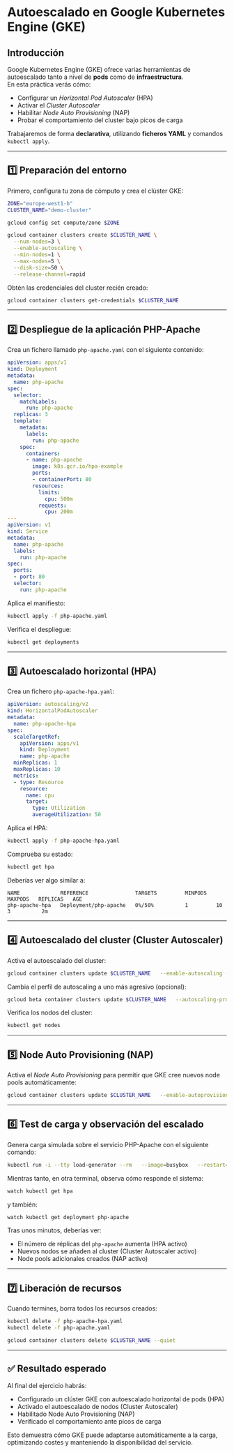# Autoescalado en Google Kubernetes Engine (GKE)

## Introducción

Google Kubernetes Engine (GKE) ofrece varias herramientas de autoescalado tanto a nivel de **pods** como de **infraestructura**.  
En esta práctica verás cómo:

- Configurar un *Horizontal Pod Autoscaler* (HPA)
- Activar el *Cluster Autoscaler*
- Habilitar *Node Auto Provisioning* (NAP)
- Probar el comportamiento del cluster bajo picos de carga

Trabajaremos de forma **declarativa**, utilizando **ficheros YAML** y comandos `kubectl apply`.

---

## 1️⃣ Preparación del entorno

Primero, configura tu zona de cómputo y crea el clúster GKE:

```bash
ZONE="europe-west1-b"
CLUSTER_NAME="demo-cluster"

gcloud config set compute/zone $ZONE

gcloud container clusters create $CLUSTER_NAME \
  --num-nodes=3 \
  --enable-autoscaling \
  --min-nodes=1 \
  --max-nodes=5 \
  --disk-size=50 \
  --release-channel=rapid
```

Obtén las credenciales del cluster recién creado:

```bash
gcloud container clusters get-credentials $CLUSTER_NAME
```

---

## 2️⃣ Despliegue de la aplicación PHP-Apache

Crea un fichero llamado `php-apache.yaml` con el siguiente contenido:

```yaml
apiVersion: apps/v1
kind: Deployment
metadata:
  name: php-apache
spec:
  selector:
    matchLabels:
      run: php-apache
  replicas: 3
  template:
    metadata:
      labels:
        run: php-apache
    spec:
      containers:
      - name: php-apache
        image: k8s.gcr.io/hpa-example
        ports:
        - containerPort: 80
        resources:
          limits:
            cpu: 500m
          requests:
            cpu: 200m
---
apiVersion: v1
kind: Service
metadata:
  name: php-apache
  labels:
    run: php-apache
spec:
  ports:
  - port: 80
  selector:
    run: php-apache
```

Aplica el manifiesto:

```bash
kubectl apply -f php-apache.yaml
```

Verifica el despliegue:

```bash
kubectl get deployments
```

---

## 3️⃣ Autoescalado horizontal (HPA)

Crea un fichero `php-apache-hpa.yaml`:

```yaml
apiVersion: autoscaling/v2
kind: HorizontalPodAutoscaler
metadata:
  name: php-apache-hpa
spec:
  scaleTargetRef:
    apiVersion: apps/v1
    kind: Deployment
    name: php-apache
  minReplicas: 1
  maxReplicas: 10
  metrics:
  - type: Resource
    resource:
      name: cpu
      target:
        type: Utilization
        averageUtilization: 50
```

Aplica el HPA:

```bash
kubectl apply -f php-apache-hpa.yaml
```

Comprueba su estado:

```bash
kubectl get hpa
```

Deberías ver algo similar a:

```
NAME             REFERENCE               TARGETS         MINPODS   MAXPODS   REPLICAS   AGE
php-apache-hpa   Deployment/php-apache   0%/50%          1         10        3          2m
```

---

## 4️⃣ Autoescalado del cluster (Cluster Autoscaler)

Activa el autoescalado del cluster:

```bash
gcloud container clusters update $CLUSTER_NAME   --enable-autoscaling --min-nodes=1 --max-nodes=5
```

Cambia el perfil de autoscaling a uno más agresivo (opcional):

```bash
gcloud beta container clusters update $CLUSTER_NAME   --autoscaling-profile optimize-utilization
```

Verifica los nodos del cluster:

```bash
kubectl get nodes
```

---

## 5️⃣ Node Auto Provisioning (NAP)

Activa el *Node Auto Provisioning* para permitir que GKE cree nuevos node pools automáticamente:

```bash
gcloud container clusters update $CLUSTER_NAME   --enable-autoprovisioning   --min-cpu 1   --min-memory 2   --max-cpu 45   --max-memory 160
```

---

## 6️⃣ Test de carga y observación del escalado

Genera carga simulada sobre el servicio PHP-Apache con el siguiente comando:

```bash
kubectl run -i --tty load-generator --rm   --image=busybox   --restart=Never -- /bin/sh -c "while sleep 0.01; do wget -q -O- http://php-apache; done"
```

Mientras tanto, en otra terminal, observa cómo responde el sistema:

```bash
watch kubectl get hpa
```

y también:

```bash
watch kubectl get deployment php-apache
```

Tras unos minutos, deberías ver:

- El número de réplicas del `php-apache` aumenta (HPA activo)
- Nuevos nodos se añaden al cluster (Cluster Autoscaler activo)
- Node pools adicionales creados (NAP activo)

---

## 7️⃣ Liberación de recursos

Cuando termines, borra todos los recursos creados:

```bash
kubectl delete -f php-apache-hpa.yaml
kubectl delete -f php-apache.yaml

gcloud container clusters delete $CLUSTER_NAME --quiet
```

---

## ✅ Resultado esperado

Al final del ejercicio habrás:

- Configurado un clúster GKE con autoescalado horizontal de pods (HPA)
- Activado el autoescalado de nodos (Cluster Autoscaler)
- Habilitado Node Auto Provisioning (NAP)
- Verificado el comportamiento ante picos de carga

Esto demuestra cómo GKE puede adaptarse automáticamente a la carga, optimizando costes y manteniendo la disponibilidad del servicio.
